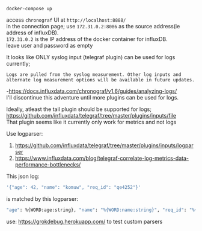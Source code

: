 `docker-compose up`    

access `chronograf` UI at `http://localhost:8888/`  
in the connection page; 
use `172.31.0.2:8086` as the source address(ie address of influxDB).  
`172.31.0.2` is the IP address of the docker container for influxDB.   
leave user and password as empty


It looks like ONLY syslog input (telegraf plugin) can be used for logs currently;   
```
Logs are pulled from the syslog measurement. Other log inputs and alternate log measurement options will be available in future updates.
``` 
-https://docs.influxdata.com/chronograf/v1.6/guides/analyzing-logs/    
I'll discontinue this adventure until more plugins can be used for logs.  

Ideally, atleast the tail plugin should be supported for logs; https://github.com/influxdata/telegraf/tree/master/plugins/inputs/file   
That plugin seems like it currently only work for metrics and not logs  


Use logparser:   
1. https://github.com/influxdata/telegraf/tree/master/plugins/inputs/logparser  
2. https://www.influxdata.com/blog/telegraf-correlate-log-metrics-data-performance-bottlenecks/  

This json log:  
```sh
'{"age": 42, "name": "komuw", "req_id": "qe4252"}'
```
is matched by this logparser:  
```sh
"age": %{WORD:age:string}, "name": "%{WORD:name:string}", "req_id": "%{WORD:req_id:string}"
```  
use: https://grokdebug.herokuapp.com/ to test custom parsers
